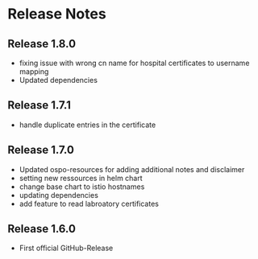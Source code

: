 # Release Notes

## Release 1.8.0
- fixing issue with wrong cn name for hospital certificates to username mapping
- Updated dependencies

## Release 1.7.1
- handle duplicate entries in the certificate

## Release 1.7.0
- Updated ospo-resources for adding additional notes and disclaimer
- setting new ressources in helm chart
- change base chart to istio hostnames
- updating dependencies
- add feature to read labroatory certificates

## Release 1.6.0
- First official GitHub-Release